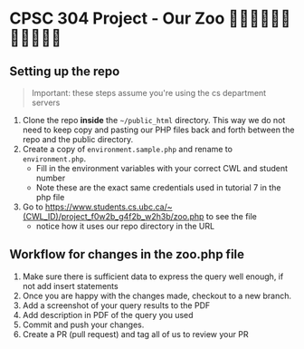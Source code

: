 # CPSC 304 Project - Our Zoo 🐎🦄🦓🙉🦍🦁🦒🐨🐼🐢🦉

## Setting up the repo

> Important: these steps assume you're using the cs department servers

1. Clone the repo **inside** the `~/public_html` directory. This way we do not need to keep copy and pasting our PHP files back and forth between the repo and the public directory.
2. Create a copy of `environment.sample.php` and rename to `environment.php`. 
     - Fill in the environment variables with your correct CWL and student number
     - Note these are the exact same credentials used in tutorial 7 in the php file
2. Go to https://www.students.cs.ubc.ca/~(CWL_ID)/project_f0w2b_g4f2b_w2h3b/zoo.php to see the file
     - notice how it uses our repo directory in the URL

## Workflow for changes in the zoo.php file

1. Make sure there is sufficient data to express the query well enough, if not add insert statements
2. Once you are happy with the changes made, checkout to a new branch.
3. Add a screenshot of your query results to the PDF
4. Add description in PDF of the query you used
5. Commit and push your changes.
6. Create a PR (pull request) and tag all of us to review your PR